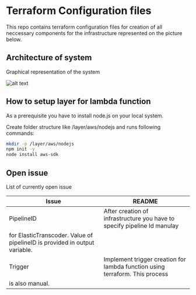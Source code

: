 # Terraform Configuration files
This repo contains terraform configuration files for creation of
all neccessary components for the infrastructure represented on the picture
below.

## Architecture of system
Graphical representation of the system

![alt text](https://github.com/stevan95/terraform-script/blob/main/infrastructure.PNG)

## How to setup layer for lambda function

As a prerequisite you have to install node.js on your local system.

Create folder structure like /layer/aws/nodejs and runs following commands:

```sh
mkdir -p /layer/aws/nodejs
npm init -y
node install aws-sdk
```

## Open issue

List of currently open issue

| Issue | README |
| ------ | ------ |
| PipelineID | After creation of infrastructure you have to specify pipeline Id manulay
               for ElasticTranscoder. Value of pipelineID is provided in output variable. |
| Trigger | Implement trigger creation for lambda function using terraform. This process
            is also manual. |